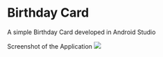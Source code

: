 # Birthday Card
 A simple Birthday Card developed in Android Studio
 
 Screenshot of the Application
 ![](Birthday-Card/Birthday%20card%20Screenshot%201.png)
